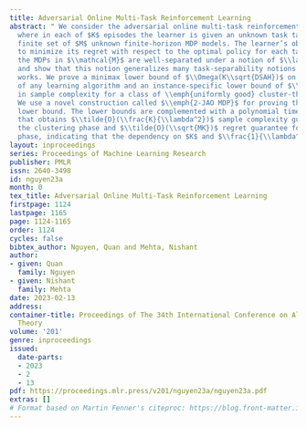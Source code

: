 ```yaml
---
title: Adversarial Online Multi-Task Reinforcement Learning
abstract: " We consider the adversarial online multi-task reinforcement learning setting,
  where in each of $K$ episodes the learner is given an unknown task taken from a
  finite set of $M$ unknown finite-horizon MDP models. The learner’s objective is
  to minimize its regret with respect to the optimal policy for each task. We assume
  the MDPs in $\\mathcal{M}$ are well-separated under a notion of $\\lambda$-separability,
  and show that this notion generalizes many task-separability notions from previous
  works. We prove a minimax lower bound of $\\Omega(K\\sqrt{DSAH})$ on the regret
  of any learning algorithm and an instance-specific lower bound of $\\Omega(\\frac{K}{\\lambda^2})$
  in sample complexity for a class of \\emph{uniformly good} cluster-then-learn algorithms.
  We use a novel construction called $\\emph{2-JAO MDP}$ for proving the instance-specific
  lower bound. The lower bounds are complemented with a polynomial time algorithm
  that obtains $\\tilde{O}(\\frac{K}{\\lambda^2})$ sample complexity guarantee for
  the clustering phase and $\\tilde{O}(\\sqrt{MK})$ regret guarantee for the learning
  phase, indicating that the dependency on $K$ and $\\frac{1}{\\lambda^2}$ is tight."
layout: inproceedings
series: Proceedings of Machine Learning Research
publisher: PMLR
issn: 2640-3498
id: nguyen23a
month: 0
tex_title: Adversarial Online Multi-Task Reinforcement Learning
firstpage: 1124
lastpage: 1165
page: 1124-1165
order: 1124
cycles: false
bibtex_author: Nguyen, Quan and Mehta, Nishant
author:
- given: Quan
  family: Nguyen
- given: Nishant
  family: Mehta
date: 2023-02-13
address:
container-title: Proceedings of The 34th International Conference on Algorithmic Learning
  Theory
volume: '201'
genre: inproceedings
issued:
  date-parts:
  - 2023
  - 2
  - 13
pdf: https://proceedings.mlr.press/v201/nguyen23a/nguyen23a.pdf
extras: []
# Format based on Martin Fenner's citeproc: https://blog.front-matter.io/posts/citeproc-yaml-for-bibliographies/
---
```

